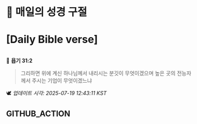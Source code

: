 # 🙏 매일의 성경 구절
# [Daily Bible verse]
##
<!-- START_BIBLE_VERSE -->
📖 **욥기 31:2**
> 그리하면 위에 계신 하나님께서 내리시는 분깃이 무엇이겠으며 높은 곳의 전능자께서 주시는 기업이 무엇이겠느냐

🕊️ _업데이트 시각: 2025-07-19 12:43:11 KST_
  <!-- END_BIBLE_VERSE -->
## GITHUB_ACTION
